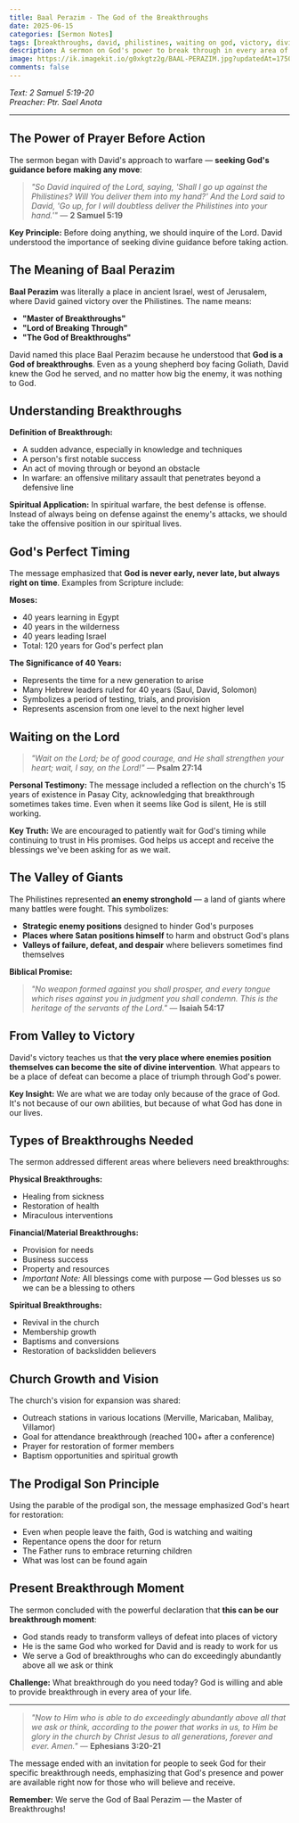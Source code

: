 ```yaml
---
title: Baal Perazim - The God of the Breakthroughs
date: 2025-06-15
categories: [Sermon Notes]
tags: [breakthroughs, david, philistines, waiting on god, victory, divine timing]
description: A sermon on God's power to break through in every area of our lives, using David's victory over the Philistines at Baal Perazim as a foundation.
image: https://ik.imagekit.io/g0xkgtz2g/BAAL-PERAZIM.jpg?updatedAt=1750129266010
comments: false
---
```


_Text: 2 Samuel 5:19-20_  
_Preacher: Ptr. Sael Anota_

---

## The Power of Prayer Before Action

The sermon began with David's approach to warfare — **seeking God's guidance before making any move**:

> *"So David inquired of the Lord, saying, 'Shall I go up against the Philistines? Will You deliver them into my hand?' And the Lord said to David, 'Go up, for I will doubtless deliver the Philistines into your hand.'"* — **2 Samuel 5:19**

**Key Principle:** Before doing anything, we should inquire of the Lord. David understood the importance of seeking divine guidance before taking action.

## The Meaning of Baal Perazim

**Baal Perazim** was literally a place in ancient Israel, west of Jerusalem, where David gained victory over the Philistines. The name means:

* **"Master of Breakthroughs"**
* **"Lord of Breaking Through"**
* **"The God of Breakthroughs"**

David named this place Baal Perazim because he understood that **God is a God of breakthroughs**. Even as a young shepherd boy facing Goliath, David knew the God he served, and no matter how big the enemy, it was nothing to God.

## Understanding Breakthroughs

**Definition of Breakthrough:**

* A sudden advance, especially in knowledge and techniques
* A person's first notable success
* An act of moving through or beyond an obstacle
* In warfare: an offensive military assault that penetrates beyond a defensive line

**Spiritual Application:** In spiritual warfare, the best defense is offense. Instead of always being on defense against the enemy's attacks, we should take the offensive position in our spiritual lives.

## God's Perfect Timing

The message emphasized that **God is never early, never late, but always right on time**. Examples from Scripture include:

**Moses:**

* 40 years learning in Egypt
* 40 years in the wilderness
* 40 years leading Israel
* Total: 120 years for God's perfect plan

**The Significance of 40 Years:**

* Represents the time for a new generation to arise
* Many Hebrew leaders ruled for 40 years (Saul, David, Solomon)
* Symbolizes a period of testing, trials, and provision
* Represents ascension from one level to the next higher level

## Waiting on the Lord

> *"Wait on the Lord; be of good courage, and He shall strengthen your heart; wait, I say, on the Lord!"* — **Psalm 27:14**

**Personal Testimony:** The message included a reflection on the church's 15 years of existence in Pasay City, acknowledging that breakthrough sometimes takes time. Even when it seems like God is silent, He is still working.

**Key Truth:** We are encouraged to patiently wait for God's timing while continuing to trust in His promises. God helps us accept and receive the blessings we've been asking for as we wait.

## The Valley of Giants

The Philistines represented **an enemy stronghold** — a land of giants where many battles were fought. This symbolizes:

* **Strategic enemy positions** designed to hinder God's purposes
* **Places where Satan positions himself** to harm and obstruct God's plans
* **Valleys of failure, defeat, and despair** where believers sometimes find themselves

**Biblical Promise:**

> *"No weapon formed against you shall prosper, and every tongue which rises against you in judgment you shall condemn. This is the heritage of the servants of the Lord."* — **Isaiah 54:17**

## From Valley to Victory

David's victory teaches us that **the very place where enemies position themselves can become the site of divine intervention**. What appears to be a place of defeat can become a place of triumph through God's power.

**Key Insight:** We are what we are today only because of the grace of God. It's not because of our own abilities, but because of what God has done in our lives.

## Types of Breakthroughs Needed

The sermon addressed different areas where believers need breakthroughs:

**Physical Breakthroughs:**

* Healing from sickness
* Restoration of health
* Miraculous interventions

**Financial/Material Breakthroughs:**

* Provision for needs
* Business success
* Property and resources
* *Important Note:* All blessings come with purpose — God blesses us so we can be a blessing to others

**Spiritual Breakthroughs:**

* Revival in the church
* Membership growth
* Baptisms and conversions
* Restoration of backslidden believers

## Church Growth and Vision

The church's vision for expansion was shared:

* Outreach stations in various locations (Merville, Maricaban, Malibay, Villamor)
* Goal for attendance breakthrough (reached 100+ after a conference)
* Prayer for restoration of former members
* Baptism opportunities and spiritual growth

## The Prodigal Son Principle

Using the parable of the prodigal son, the message emphasized God's heart for restoration:

* Even when people leave the faith, God is watching and waiting
* Repentance opens the door for return
* The Father runs to embrace returning children
* What was lost can be found again

## Present Breakthrough Moment

The sermon concluded with the powerful declaration that **this can be our breakthrough moment**:

* God stands ready to transform valleys of defeat into places of victory
* He is the same God who worked for David and is ready to work for us
* We serve a God of breakthroughs who can do exceedingly abundantly above all we ask or think

**Challenge:** What breakthrough do you need today? God is willing and able to provide breakthrough in every area of your life.

---

> *"Now to Him who is able to do exceedingly abundantly above all that we ask or think, according to the power that works in us, to Him be glory in the church by Christ Jesus to all generations, forever and ever. Amen."* — **Ephesians 3:20-21**

The message ended with an invitation for people to seek God for their specific breakthrough needs, emphasizing that God's presence and power are available right now for those who will believe and receive.

**Remember:** We serve the God of Baal Perazim — the Master of Breakthroughs!
